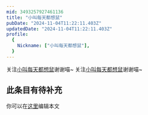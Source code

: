 ```yaml
---
mid: 3493257927461136
title: "小叫每天都想鼠"
pubDate: "2024-11-04T11:22:11.403Z"
updatedDate: "2024-11-04T11:22:11.403Z"
profile:
  {
    Nickname: ["小叫每天都想鼠"],
  }
---
```


关注[小叫每天都想鼠](https://space.bilibili.com/3493257927461136)谢谢喵~ 关注[小叫每天都想鼠](https://space.bilibili.com/3493257927461136)谢谢喵~

## 此条目有待补充
你可以在[这里](https://github.com/Yuhanawa/VTuber.ICU-Content/edit/master/v/小叫每天都想鼠/index.md)编辑本文
